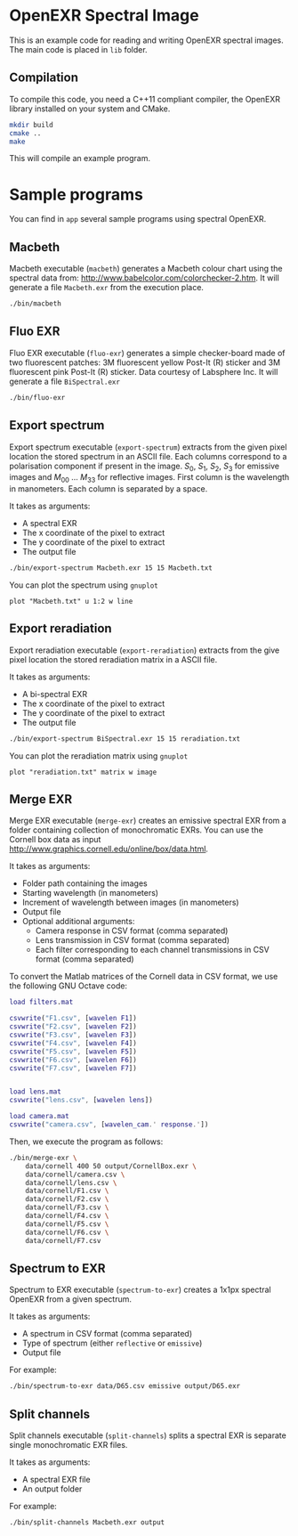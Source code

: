 # OpenEXR Spectral Image
This is an example code for reading and writing OpenEXR spectral images. The main code is placed in `lib` folder.

## Compilation
To compile this code, you need a C++11 compliant compiler, the OpenEXR library installed on your system and CMake.

```bash
mkdir build
cmake ..
make
```

This will compile an example program.

# Sample programs
You can find in `app` several sample programs using spectral OpenEXR.

## Macbeth
Macbeth executable (`macbeth`) generates a Macbeth colour chart using the spectral data from: http://www.babelcolor.com/colorchecker-2.htm. It will generate a file `Macbeth.exr` from the execution place.

```bash
./bin/macbeth
```

## Fluo EXR
Fluo EXR executable (`fluo-exr`) generates a simple checker-board made of two fluorescent patches: 3M fluorescent yellow Post-It (R) sticker and 3M fluorescent pink Post-It (R) sticker. Data courtesy of Labsphere Inc. It will generate a file `BiSpectral.exr`

```bash
./bin/fluo-exr
```

## Export spectrum
Export spectrum executable (`export-spectrum`) extracts from the given pixel location the stored spectrum in an ASCII file. Each columns correspond to a polarisation component if present in the image. $S_0$, $S_1$, $S_2$, $S_3$ for emissive images and $M_{00}$ ... $M_{33}$ for reflective images. First column is the wavelength in manometers. Each column is separated by a space.

It takes as arguments:
- A spectral EXR
- The x coordinate of the pixel to extract
- The y coordinate of the pixel to extract
- The output file

```bash
./bin/export-spectrum Macbeth.exr 15 15 Macbeth.txt
```

You can plot the spectrum using `gnuplot`
```gnuplot
plot "Macbeth.txt" u 1:2 w line
```

## Export reradiation
Export reradiation executable (`export-reradiation`) extracts from the give pixel location the stored reradiation matrix in a ASCII file.

It takes as arguments:
- A bi-spectral EXR
- The x coordinate of the pixel to extract
- The y coordinate of the pixel to extract
- The output file

```bash
./bin/export-spectrum BiSpectral.exr 15 15 reradiation.txt
```

You can plot the reradiation matrix using `gnuplot`
```gnuplot
plot "reradiation.txt" matrix w image
```

## Merge EXR
Merge EXR executable (`merge-exr`) creates an emissive spectral EXR from a folder containing collection of monochromatic EXRs. You can use the Cornell box data as input http://www.graphics.cornell.edu/online/box/data.html.

It takes as arguments:
- Folder path containing the images
- Starting wavelength (in manometers)
- Increment of wavelength between images (in manometers)
- Output file
- Optional additional arguments:
  - Camera response in CSV format (comma separated)
  - Lens transmission in CSV format (comma separated)
  - Each filter corresponding to each channel transmissions in CSV format (comma separated)

To convert the Matlab matrices of the Cornell data in CSV format, we use the following GNU Octave code:
```Matlab
load filters.mat

csvwrite("F1.csv", [wavelen F1])
csvwrite("F2.csv", [wavelen F2])
csvwrite("F3.csv", [wavelen F3])
csvwrite("F4.csv", [wavelen F4])
csvwrite("F5.csv", [wavelen F5])
csvwrite("F6.csv", [wavelen F6])
csvwrite("F7.csv", [wavelen F7])


load lens.mat
csvwrite("lens.csv", [wavelen lens])

load camera.mat
csvwrite("camera.csv", [wavelen_cam.' response.'])
```

Then, we execute the program as follows:
```bash
./bin/merge-exr \
    data/cornell 400 50 output/CornellBox.exr \
    data/cornell/camera.csv \
    data/cornell/lens.csv \
    data/cornell/F1.csv \
    data/cornell/F2.csv \
    data/cornell/F3.csv \
    data/cornell/F4.csv \
    data/cornell/F5.csv \
    data/cornell/F6.csv \
    data/cornell/F7.csv
```

## Spectrum to EXR
Spectrum to EXR executable (`spectrum-to-exr`) creates a 1x1px spectral OpenEXR from a given spectrum.

It takes as arguments:
- A spectrum in CSV format (comma separated)
- Type of spectrum (either `reflective` or `emissive`)
- Output file

For example:
```bash
./bin/spectrum-to-exr data/D65.csv emissive output/D65.exr
```

## Split channels
Split channels executable (`split-channels`) splits a spectral EXR is separate single monochromatic EXR files.

It takes as arguments:
- A spectral EXR file
- An output folder

For example:
```bash
./bin/split-channels Macbeth.exr output
```
